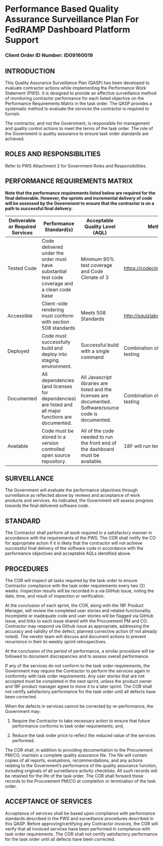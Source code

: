 # Performance Based Quality Assurance Surveillance Plan For FedRAMP Dashboard Platform Support
### Client Order ID Number: ID09160019

## INTRODUCTION

This Quality Assurance Surveillance Plan (QASP) has been developed to evaluate contractor actions while implementing the Performance Work Statement (PWS). It is designed to provide an effective surveillance method of monitoring contractor performance for each listed objective on the Performance Requirements Matrix in the task order. The QASP provides a systematic method to evaluate the services the contractor is required to furnish.

The contractor, and not the Government, is responsible for management and quality control actions to meet the terms of the task order. The role of the Government is quality assurance to ensure task order standards are achieved.

## ROLES AND RESPONSIBILITIES

Refer to PWS Attachment 2 for Government Roles and Responsibilities.

## PERFORMANCE REQUIREMENTS MATRIX

**Note that the performance requirements listed below are required for the final deliverable.  However, the sprints and incremental delivery of code will be assessed by the Government to ensure that the contractor is on a path to successful final delivery.**

Deliverable or Required Services | Performance Standard(s) | Acceptable Quality Level (AQL)| Method of Surveillance
------------------------|-------------------------------|-----------------------|-------------------
Tested Code	| Code delivered under the order must have substantial test code coverage and a clean code base	| Minimum 90% test coverage and Code Climate of 3	| https://codeclimate.com
Accessible |	Client-side rendering must conform with section 508 standards	| Meets 508 Standards |	http://squizlabs.github.io/HTML_CodeSniffer/
Deployed	| Code must successfully build and deploy into staging environment.	| Successful build with a single command | Combination of manual review and automatic testing
Documented |	All dependencies (and licenses for dependencies) are listed and all major functions are documented. | All Javascript libraries are listed and the licenses are documented. Software/source code is documented.| Combination of manual review and automatic testing
Available | Code must be stored in a version controlled open source repository.| All of the code needed to run the front end of the dashboard must be available. | 18F will run test.

## SURVEILLANCE

The Government will evaluate the performance objectives through surveillance as reflected above by reviews and acceptance of work products and services.  As indicated, the Government will assess progress towards the final delivered software code.

## STANDARD

The Contractor shall perform all work required in a satisfactory manner in accordance with the requirements of the PWS. The COR shall notify the CO for appropriate action if it is likely that the contractor will not achieve successful final delivery of the software code in accordance with the performance objectives and acceptable AQLs identified above.

## PROCEDURES

The COR will inspect all tasks required by the task order to ensure Contractor compliance with the task order requirements every two (2) weeks. Inspection results will be recorded in a via GitHub issue, noting the date, time, and result of inspection or verification.  

At the conclusion of each sprint, the COR, along with the 18F Product Manager, will review the completed user stories and related functionality. Incomplete or inadequate code and user stories will be flagged via GitHub issue, and links to each issue shared with the Procurement PM and CO. Contractor may respond via Github issue as appropriate, addressing the accuracy and validity of the defect, planned corrective action (if not already noted). The vendor team will discuss and document actions to prevent recurrence in their bi-weekly sprint retrospectives.

At the conclusion of the period of performance, a similar procedure will be followed to document discrepancies and to assess overall performance.

If any of the services do not conform to the task order requirements, the Government may require the Contractor to perform the services again in conformity with task order requirements. Any user stories that are not accepted must be completed in the next sprint, unless the product owner and 18F product manager agree to move it to a later sprint. The COR shall not certify satisfactory performance for the task order until all defects have been corrected.

When the defects in services cannot be corrected by re-performance, the Government may:

1)	Require the Contractor to take necessary action to ensure that future performance conforms to task order requirements; and,

2)	Reduce the task order price to reflect the reduced value of the services performed.

The COR shall, in addition to providing documentation to the Procurement PM/CO, maintain a complete quality assurance file. The file will contain copies of all reports, evaluations, recommendations, and any actions relating to the Government’s performance of the quality assurance function, including originals of all surveillance activity checklists. All such records will be retained for the life of the task order. The COR shall forward these records to the Procurement PM/CO at completion or termination of the task order.

## ACCEPTANCE OF SERVICES

Acceptance of services shall be based upon compliance with performance standards described in the PWS and surveillance procedures described in this QASP. Before approving/certifying any Contractor invoices, the COR will verify that all invoiced services have been performed in compliance with task order requirements. The COR shall not certify satisfactory performance for the task order until all defects have been corrected.

